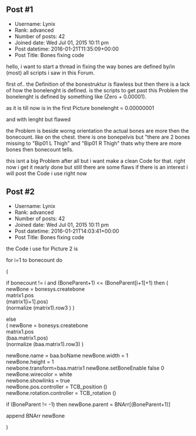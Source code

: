 ## Post #1
- Username: Lynix
- Rank: advanced
- Number of posts: 42
- Joined date: Wed Jul 01, 2015 10:11 pm
- Post datetime: 2016-01-21T11:35:09+00:00
- Post Title: Bones fixing code

hello, i want to start a thread in fixing the way bones are defined by/in (most) all scripts i saw in this Forum.

first of.. the Definition of the bonestruktur is flawless but then there is a lack of how the bonelenght is defined. is the scripts to get past this Problem the bonelenght is defined by something like (Zero + 0.00001).

as it is till now is in the first Picture bonelenght = 0.00000001 





and with lenght but flawed


the Problem is beside worng orientation the actual bones are more then the bonecount. like on the chest. there is one bonepelvis but "there are 2 bones missing to "Bip01 L Thigh" and  "Bip01 R Thigh" thats why there are more bones then bonecount tells.


this isnt a big Problem after all but i want make a clean Code for that. right now i get it nearly done but still there are some flaws if there is an interest i will post the Code i use right now
## Post #2
- Username: Lynix
- Rank: advanced
- Number of posts: 42
- Joined date: Wed Jul 01, 2015 10:11 pm
- Post datetime: 2016-01-21T14:03:41+00:00
- Post Title: Bones fixing code

the Code i use for Picture 2 is

for i=1 to bonecount do 

(

if bonecount != i   and (BoneParent+1) <= (BoneParent[i+1]+1)   then
(
newBone = bonesys.createbone   \
matrix1.pos  \
(matrix1[i+1].pos) \
(normalize (matrix1).row3 )
)



else  	
(
newBone = bonesys.createbone   \
matrix1.pos			\
(baa.matrix1.pos) \
(normalize (baa.matrix1).row3)
)

newBone.name = baa.boName 
newBone.width  = 1																
newBone.height = 1																
newbone.transform=baa.matrix1 
newBone.setBoneEnable false 0																
newBone.wirecolor = white																
newbone.showlinks = true																
newBone.pos.controller      = TCB_position ()																
newBone.rotation.controller = TCB_rotation ()	

if (BoneParent != -1) then	newBone.parent = BNArr[(BoneParent+1)] 

append BNArr newBone 

)
